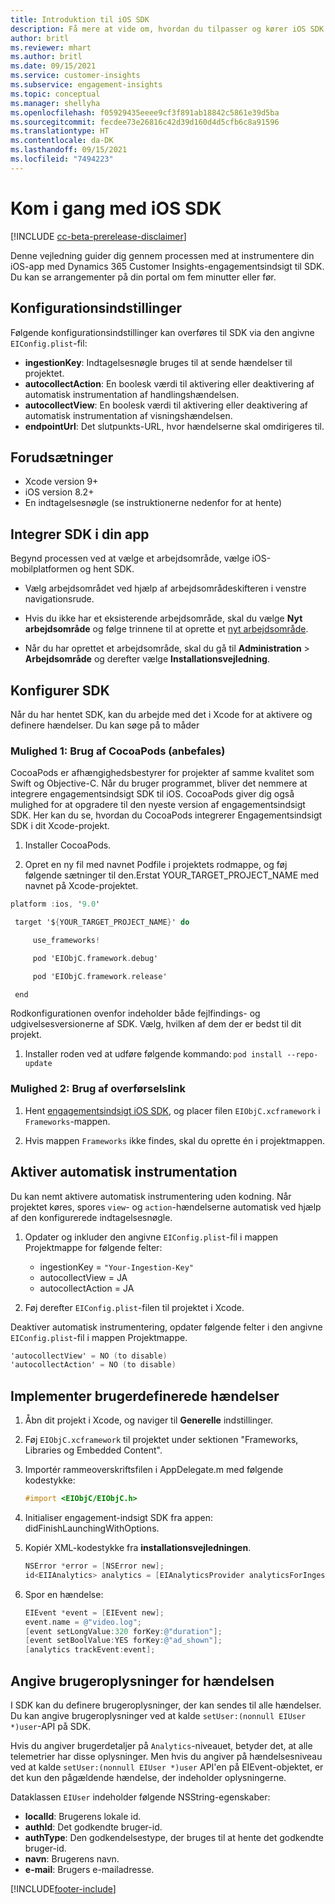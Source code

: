 ```yaml
---
title: Introduktion til iOS SDK
description: Få mere at vide om, hvordan du tilpasser og kører iOS SDK
author: britl
ms.reviewer: mhart
ms.author: britl
ms.date: 09/15/2021
ms.service: customer-insights
ms.subservice: engagement-insights
ms.topic: conceptual
ms.manager: shellyha
ms.openlocfilehash: f05929435eeee9cf3f891ab18842c5861e39d5ba
ms.sourcegitcommit: fecdee73e26816c42d39d160d4d5cfb6c8a91596
ms.translationtype: HT
ms.contentlocale: da-DK
ms.lasthandoff: 09/15/2021
ms.locfileid: "7494223"
---
```

# <a name="get-started-with-the-ios-sdk"></a>Kom i gang med iOS SDK

[!INCLUDE [cc-beta-prerelease-disclaimer](includes/cc-beta-prerelease-disclaimer.md)]

Denne vejledning guider dig gennem processen med at instrumentere din iOS-app med Dynamics 365 Customer Insights-engagementsindsigt til SDK. Du kan se arrangementer på din portal om fem minutter eller før.

## <a name="configuration-options"></a>Konfigurationsindstillinger

Følgende konfigurationsindstillinger kan overføres til SDK via den angivne `EIConfig.plist`-fil:

- **ingestionKey**: Indtagelsesnøgle bruges til at sende hændelser til projektet.
- **autocollectAction**: En boolesk værdi til aktivering eller deaktivering af automatisk instrumentation af handlingshændelsen.
- **autocollectView**: En boolesk værdi til aktivering eller deaktivering af automatisk instrumentation af visningshændelsen.
- **endpointUrl**: Det slutpunkts-URL, hvor hændelserne skal omdirigeres til.

## <a name="prerequisites"></a>Forudsætninger

- Xcode version 9+
- iOS version 8.2+
- En indtagelsesnøgle (se instruktionerne nedenfor for at hente)

## <a name="integrate-the-sdk-into-your-application"></a>Integrer SDK i din app

Begynd processen ved at vælge et arbejdsområde, vælge iOS-mobilplatformen og hent SDK.

- Vælg arbejdsområdet ved hjælp af arbejdsområdeskifteren i venstre navigationsrude.

- Hvis du ikke har et eksisterende arbejdsområde, skal du vælge **Nyt arbejdsområde** og følge trinnene til at oprette et [nyt arbejdsområde](create-workspace.md).

- Når du har oprettet et arbejdsområde, skal du gå til **Administration** > **Arbejdsområde** og derefter vælge **Installationsvejledning**.

## <a name="configure-the-sdk"></a>Konfigurer SDK

Når du har hentet SDK, kan du arbejde med det i Xcode for at aktivere og definere hændelser. Du kan søge på to måder

### <a name="option-1-using-cocoapods-recommended"></a>Mulighed 1: Brug af CocoaPods (anbefales)
CocoaPods er afhængighedsbestyrer for projekter af samme kvalitet som Swift og Objective-C. Når du bruger programmet, bliver det nemmere at integrere engagementsindsigt SDK til iOS. CocoaPods giver dig også mulighed for at opgradere til den nyeste version af engagementsindsigt SDK. Her kan du se, hvordan du CocoaPods integrerer Engagementsindsigt SDK i dit Xcode-projekt. 

1. Installer CocoaPods. 

1. Opret en ny fil med navnet Podfile i projektets rodmappe, og føj følgende sætninger til den.Erstat YOUR_TARGET_PROJECT_NAME med navnet på Xcode-projektet. 
```objectivec
platform :ios, '9.0'  

 target '${YOUR_TARGET_PROJECT_NAME}' do 

     use_frameworks!   

     pod 'EIObjC.framework.debug' 

     pod 'EIObjC.framework.release' 

 end 
```
Rodkonfigurationen ovenfor indeholder både fejlfindings- og udgivelsesversionerne af SDK. Vælg, hvilken af dem der er bedst til dit projekt.

1. Installer roden ved at udføre følgende kommando: `pod install --repo-update `

### <a name="option-2-using-download-link"></a>Mulighed 2: Brug af overførselslink

1. Hent [engagementsindsigt iOS SDK](https://download.pi.dynamics.com/sdk/EI-SDKs/ei-ios-sdk.zip), og placer filen `EIObjC.xcframework` i `Frameworks`-mappen.

1. Hvis mappen `Frameworks` ikke findes, skal du oprette én i projektmappen.

## <a name="enable-auto-instrumentation"></a>Aktiver automatisk instrumentation
 
Du kan nemt aktivere automatisk instrumentering uden kodning. Når projektet køres, spores `view`- og `action`-hændelserne automatisk ved hjælp af den konfigurerede indtagelsesnøgle. 

1. Opdater og inkluder den angivne `EIConfig.plist`-fil i mappen Projektmappe for følgende felter:
    - ingestionKey = `"Your-Ingestion-Key"`
    - autocollectView = JA
    - autocollectAction = JA

2. Føj derefter `EIConfig.plist`-filen til projektet i Xcode. 



Deaktiver automatisk instrumentering, opdater følgende felter i den angivne `EIConfig.plist`-fil i mappen Projektmappe. 

```objectivec
'autocollectView' = NO (to disable)
'autocollectAction' = NO (to disable)
```


## <a name="implement-custom-events"></a>Implementer brugerdefinerede hændelser

1. Åbn dit projekt i Xcode, og naviger til **Generelle** indstillinger. 
1. Føj `EIObjC.xcframework` til projektet under sektionen "Frameworks, Libraries og Embedded Content".

1. Importér rammeoverskriftsfilen i AppDelegate.m med følgende kodestykke:

    ```objectivec
    #import <EIObjC/EIObjC.h>
    ```

1. Initialiser engagement-indsigt SDK fra appen: didFinishLaunchingWithOptions.
1. Kopiér XML-kodestykke fra **installationsvejledningen**.

    ```objectivec
    NSError *error = [NSError new];
    id<EIIAnalytics> analytics = [EIAnalyticsProvider analyticsForIngestionKey:nil error:&error];
    ```

1. Spor en hændelse:

    ```objectivec
    EIEvent *event = [EIEvent new];
    event.name = @"video.log";
    [event setLongValue:320 forKey:@"duration"];
    [event setBoolValue:YES forKey:@"ad_shown"];
    [analytics trackEvent:event];
    ```

## <a name="set-user-details-for-your-event"></a>Angive brugeroplysninger for hændelsen

I SDK kan du definere brugeroplysninger, der kan sendes til alle hændelser. Du kan angive brugeroplysninger ved at kalde `setUser:(nonnull EIUser *)user`-API på SDK.

Hvis du angiver brugerdetaljer på `Analytics`-niveauet, betyder det, at alle telemetrier har disse oplysninger. Men hvis du angiver på hændelsesniveau ved at kalde `setUser:(nonnull EIUser *)user` API'en på EIEvent-objektet, er det kun den pågældende hændelse, der indeholder oplysningerne.

Dataklassen `EIUser` indeholder følgende NSString-egenskaber:

- **localId**: Brugerens lokale id.
- **authId**: Det godkendte bruger-id.
- **authType**: Den godkendelsestype, der bruges til at hente det godkendte bruger-id.
- **navn**: Brugerens navn.
- **e-mail**: Brugers e-mailadresse.


[!INCLUDE[footer-include](../includes/footer-banner.md)]
